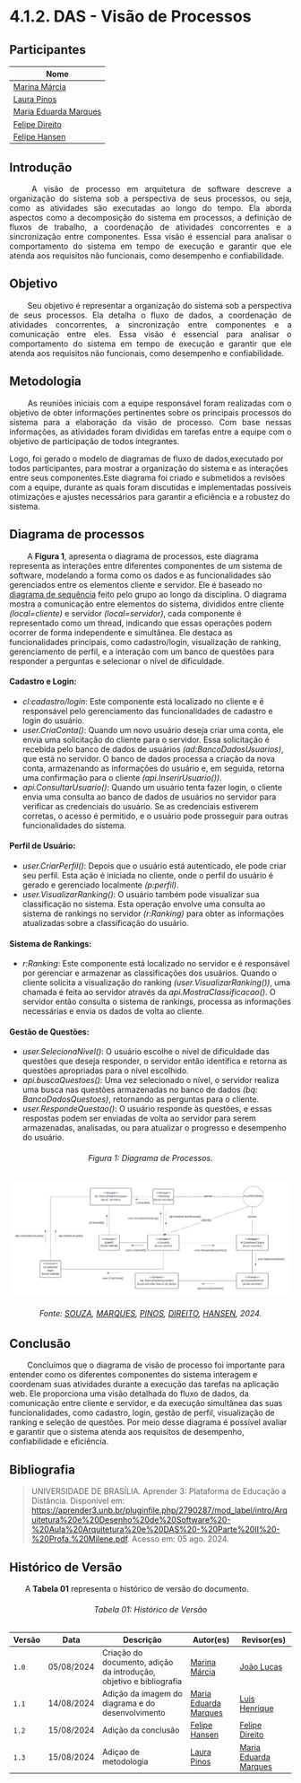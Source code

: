 # **4.1.2. DAS - Visão de Processos**

## Participantes

| Nome                                                        |
| ----------------------------------------------------------- |
| [Marina Márcia](https://github.com/The-Boss-Nina)           |
| [Laura Pinos](https://github.com/laurapinos)                |
| [Maria Eduarda Marques](https://github.com/EduardaSMarques) |
| [Felipe Direito](https://github.com/FelipeDireito)          |
| [Felipe Hansen](https://github.com/FHansen98)               |

## **Introdução**

<p align="justify">
&emsp;&emsp; A visão de processo em arquitetura de software descreve a organização do sistema sob a perspectiva de seus processos, ou seja, como as atividades são executadas ao longo do tempo. Ela aborda aspectos como a decomposição do sistema em processos, a definição de fluxos de trabalho, a coordenação de atividades concorrentes e a sincronização entre componentes. Essa visão é essencial para analisar o comportamento do sistema em tempo de execução e garantir que ele atenda aos requisitos não funcionais, como desempenho e confiabilidade.
</p> 

## **Objetivo**

<p align="justify">
&emsp;&emsp; Seu objetivo é representar a organização do sistema sob a perspectiva de seus processos. Ela detalha o fluxo de dados, a coordenação de atividades concorrentes, a sincronização entre componentes e a comunicação entre eles. Essa visão é essencial para analisar o comportamento do sistema em tempo de execução e garantir que ele atenda aos requisitos não funcionais, como desempenho e confiabilidade.
</p>

## **Metodologia**

<p align="justify">
&emsp;&emsp; As reuniões iniciais com a equipe responsável foram realizadas com o objetivo de obter informações pertinentes sobre os principais processos do sistema para a elaboração da visão de processo. Com base nessas informações, as atividades foram divididas em tarefas entre a equipe com o objetivo de participação de todos integrantes.
  
Logo, foi gerado o modelo de diagramas de fluxo de dados,executado por todos participantes, para mostrar a organização do sistema e as interações entre seus componentes.Este diagrama foi criado e submetidos a revisões com a equipe, durante as quais foram discutidas e implementadas possíveis otimizações e ajustes necessários para garantir a eficiência e a robustez do sistema.




## **Diagrama de processos**


&emsp;&emsp; A **Figura 1**, apresenta o diagrama de processos, este diagrama representa as interações entre diferentes componentes de um sistema de software, modelando a forma como os dados e as funcionalidades são gerenciados entre os elementos cliente e servidor. Ele é baseado no [diagrama de sequência](https://unbarqdsw2024-1.github.io/2024.1_G6_My_LanguageLearning/#/Modelagem/dinamico/UML_DiagramaSequencia) feito pelo grupo ao longo da disciplina. O diagrama mostra a comunicação entre elementos do sistema, divididos entre cliente *(local=cliente)* e servidor *(local=servidor)*, cada componente é representado como um thread, indicando que essas operações podem ocorrer de forma independente e simultânea. Ele destaca as funcionalidades principais, como cadastro/login, visualização de ranking, gerenciamento de perfil, e a interação com um banco de questões para responder a perguntas e selecionar o nível de dificuldade.





#### Cadastro e Login:

- *cl:cadastro/login*: Este componente está localizado no cliente e é responsável pelo gerenciamento das funcionalidades de cadastro e login do usuário.
- *user.CriaConta()*: Quando um novo usuário deseja criar uma conta, ele envia uma solicitação do cliente para o servidor. Essa solicitação é recebida pelo banco de dados de usuários *(ad:BancoDadosUsuarios)*, que está no servidor. O banco de dados processa a criação da nova conta, armazenando as informações do usuário e, em seguida, retorna uma confirmação para o cliente *(api.InserirUsuario())*.
- *api.ConsultarUsuario()*: Quando um usuário tenta fazer login, o cliente envia uma consulta ao banco de dados de usuários no servidor para verificar as credenciais do usuário. Se as credenciais estiverem corretas, o acesso é permitido, e o usuário pode prosseguir para outras funcionalidades do sistema.

#### Perfil de Usuário: 

- *user.CriarPerfil()*: Depois que o usuário está autenticado, ele pode criar seu perfil. Esta ação é iniciada no cliente, onde o perfil do usuário é gerado e gerenciado localmente *(p:perfil)*.
- *user.VisualizarRanking()*: O usuário também pode visualizar sua classificação no sistema. Esta operação envolve uma consulta ao sistema de rankings no servidor *(r:Ranking)* para obter as informações atualizadas sobre a classificação do usuário.

#### Sistema de Rankings:

- *r:Ranking*: Este componente está localizado no servidor e é responsável por gerenciar e armazenar as classificações dos usuários. Quando o cliente solicita a visualização do ranking *(user.VisualizarRanking())*, uma chamada é feita ao servidor através da *api.MostraClassificacao()*. O servidor então consulta o sistema de rankings, processa as informações necessárias e envia os dados de volta ao cliente.

#### Gestão de Questões:

- *user.SelecionaNivel()*: O usuário escolhe o nível de dificuldade das questões que deseja responder, o servidor então identifica e retorna as questões apropriadas para o nível escolhido.
- *api.buscaQuestoes()*: Uma vez selecionado o nível, o servidor realiza uma busca nas questões armazenadas no banco de dados *(bq: BancoDadosQuestoes)*, retornando as perguntas para o cliente.
- *user.RespondeQuestao()*: O usuário responde às questões, e essas respostas podem ser enviadas de volta ao servidor para serem armazenadas, analisadas, ou para atualizar o progresso e desempenho do usuário.

<h6 align="center">Figura 1: Diagrama de Processos.</h6>

![processos](./img/diag-processos.png)

<div>
    <h6 align="center">Fonte:  
        <a href="https://github.com/The-Boss-Nina">SOUZA</a>, 
        <a href="https://github.com/EduardaSMarques">MARQUES</a>,
        <a href="https://github.com/laurapinos">PINOS</a>,
        <a href="https://github.com/FelipeDireito">DIREITO</a>,
        <a href="https://github.com/FHansen98">HANSEN</a>, 2024.
    </h6>
</div>



## **Conclusão**
<p align="justify">

&emsp;&emsp; Concluímos que o diagrama de visão de processo foi importante para entender como os diferentes componentes do sistema interagem e coordenam suas atividades durante a execução das tarefas na aplicação web. Ele proporciona uma visão detalhada do fluxo de dados, da comunicação entre cliente e servidor, e da execução simultânea das suas funcionalidades, como cadastro, login, gestão de perfil, visualização de ranking e seleção de questões. Por meio desse diagrama é possível avaliar e garantir que o sistema atenda aos requisitos de desempenho, confiabilidade e eficiência.
</p>


## **Bibliografia**

> UNIVERSIDADE DE BRASÍLIA. Aprender 3: Plataforma de Educação a Distância. Disponível em:
https://aprender3.unb.br/pluginfile.php/2790287/mod_label/intro/Arquitetura%20e%20Desenho%20de%20Software%20-%20Aula%20Arquitetura%20e%20DAS%20-%20Parte%20II%20-%20Profa.%20Milene.pdf. Acesso em: 05 ago. 2024.

## **Histórico de Versão**
<p align="justify">
&emsp;&emsp;A <strong>Tabela 01</strong> representa o histórico de versão do documento.
</p>

<h6 align="center">Tabela 01: Histórico de Versão</h6>
<div align="center">

| Versão | Data       | Descrição            | Autor(es)                                           | Revisor(es) |
| ------ | ---------- | -------------------- | --------------------------------------------------- | ----------- |
| `1.0`  | 05/08/2024 | Criação do documento, adição da introdução, objetivo e bibliografia | [Marina Márcia](https://github.com/The-Boss-Nina)    | [João Lucas](https://github.com/Jlmsousa)
| `1.1`  | 14/08/2024 | Adição da imagem do diagrama e do desenvolvimento| [Maria Eduarda Marques](https://github.com/EduardaSMarques)  |[Luis Henrique](https://github.com/LuisHenrrique)|
| `1.2`  | 15/08/2024 | Adição da conclusão| [Felipe Hansen](https://github.com/FHansen98)  |[Felipe Direito](https://github.com/FelipeDireito)|
| `1.3`  | 15/08/2024 | Adiçao de metodologia | [Laura Pinos](https://github.com/laurapinos)    |[Maria Eduarda Marques](https://github.com/EduardaSMarques) 

